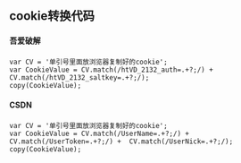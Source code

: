 ## cookie转换代码

#### **吾爱破解**

```
var CV = '单引号里面放浏览器复制好的cookie';
var CookieValue = CV.match(/htVD_2132_auth=.+?;/) + CV.match(/htVD_2132_saltkey=.+?;/);
copy(CookieValue);
```

#### **CSDN**

```
var CV = '单引号里面放浏览器复制好的cookie';
var CookieValue = CV.match(/UserName=.+?;/) + CV.match(/UserToken=.+?;/) +  CV.match(/UserNick=.+?;/);
copy(CookieValue);
```

